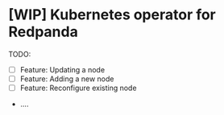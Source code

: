 # [WIP] Kubernetes operator for Redpanda
TODO:
- [ ] Feature: Updating a node
- [ ] Feature: Adding a new node
- [ ] Feature: Reconfigure existing node
- ....
